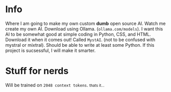 # Info
Where I am going to make my own custom **dumb** open source AI. Watch me create my own AI. Download using Ollama. (`ollama.com/models`). I want this AI to be somewhat good at simple coding in Python, CSS, and HTML. Download it when it comes out! Called `MystAI`. (not to be confused with mystral or mixtral). Should be able to write at least some Python. If this project is sucsessful, I will make it smarter.

# Stuff for nerds
Will be trained on `2048 context tokens`. <small>thats it...</small>
